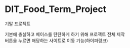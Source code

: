 # DIT_Food_Term_Project

기말 프로젝트

기본에 충실하고 베이스를 탄탄하게 하기 위해 프로젝트 전체 제작 <br>
버튼을 누르면 해당하는 사이트로 이동 기능(하이퍼링크)

